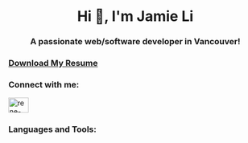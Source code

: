 <h1 align="center">Hi 👋, I'm Jamie Li</h1>
<h3 align="center">A passionate web/software developer in Vancouver!</h3>

<h3><a href='https://raw.githubusercontent.com/LiJamie1/LiJamie1/master/Jamie_Li_Resume.pdf'>Download My Resume</a></h3>

<h3 align="left">Connect with me:</h3>
<p align="left">
<a href="https://www.linkedin.com/in/jamie-li-162494144/" target="blank"><img align="center" src="https://raw.githubusercontent.com/rahuldkjain/github-profile-readme-generator/master/src/images/icons/Social/linked-in-alt.svg" alt="rene-wang" height="30" width="40" /></a>
</p>

<h3 align="left">Languages and Tools:</h3>